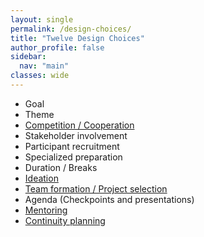 ```yaml
---
layout: single
permalink: /design-choices/
title: "Twelve Design Choices"
author_profile: false
sidebar:
  nav: "main"
classes: wide
---
```

<style>
  p {text-align:justify;}
</style>
<p>
<ul>
  <li>Goal</li>
  <li>Theme</li>
  <li><a href="{{ relative_url }}/hackathon-planning-kit/competition-cooperation">Competition / Cooperation</a></li>
  <li>Stakeholder involvement</li>
  <li>Participant recruitment</li>
  <li>Specialized preparation</li>
  <li>Duration / Breaks</li>
  <li><a href="{{ relative_url }}/hackathon-planning-kit/ideation">Ideation</a></li>
  <li><a href="{{ relative_url }}/hackathon-planning-kit/team-formation-project-selection">Team formation / Project selection</a></li>
  <li>Agenda (Checkpoints and presentations)</li>
  <li><a href="{{ relative_url }}/hackathon-planning-kit/mentoring">Mentoring</a></li>
  <li><a href="{{ relative_url }}/hackathon-planning-kit/continuity-planning">Continuity planning</a></li>
</ul>
</p>
